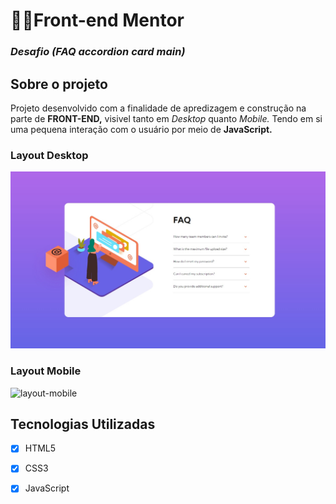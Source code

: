 <h1>👨‍💻Front-end Mentor</h1>
<h3><i>Desafio (FAQ accordion card main)</i></h3>
<a href="#"></a>

<h2>Sobre o projeto</h2>


<p>Projeto desenvolvido com a finalidade de apredizagem e construção na parte de <strong>FRONT-END,</strong> visivel tanto em <i>Desktop</i> quanto <i>Mobile. </i> Tendo em si uma pequena interação com o usuário por  meio de <strong>JavaScript.</strong></p> 

<h3>Layout Desktop</h3>
<img  src="gif/desktop.jpg" alt="gif-projeto">

<h3>Layout Mobile</h3>
<img src="gif/mobile.gif" alt="layout-mobile">



<h2>Tecnologias Utilizadas</h2>

- [x] HTML5
- [x] CSS3
- [x] JavaScript

